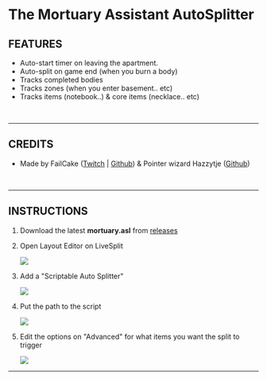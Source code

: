 # The Mortuary Assistant AutoSplitter

## FEATURES
- Auto-start timer on leaving the apartment.
- Auto-split on game end (when you burn a body)
- Tracks completed bodies
- Tracks zones (when you enter basement.. etc)
- Tracks items (notebook..) & core items (necklace.. etc)

<br>

-------------------------
## CREDITS

- Made by FailCake ([Twitch](https://www.twitch.tv/birbcaw_) | [Github](https://github.com/edunad)) & Pointer wizard Hazzytje ([Github](https://github.com/Hazzytje))

<br>

------------------

## INSTRUCTIONS

1. Download the latest **mortuary.asl** from [releases](https://github.com/edunad/mortuary-assistant-autosplit/releases)
2. Open Layout Editor on LiveSplit

    ![](https://i.rawr.dev/0rYYCohqTk.png)

3. Add a "Scriptable Auto Splitter"

    ![](https://i.rawr.dev/4ACdrsdhIG.png)

4. Put the path to the script

    ![](https://i.rawr.dev/XMjfznJZfN.png)

5. Edit the options on "Advanced" for what items you want the split to trigger

    ![](https://i.rawr.dev/pl7HiWdpCW.png)

-----
